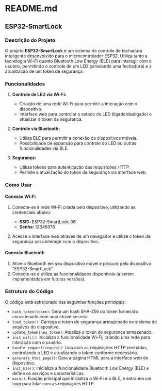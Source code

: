 # README.md

## ESP32-SmartLock

### Descrição do Projeto

O projeto **ESP32-SmartLock** é um sistema de controle de fechadura inteligente desenvolvido para o microcontrolador ESP32. Utiliza tanto a tecnologia Wi-Fi quanto Bluetooth Low Energy (BLE) para interagir com o usuário, permitindo o controle de um LED (simulando uma fechadura) e a atualização de um token de segurança.

### Funcionalidades

1. **Controle de LED via Wi-Fi:**
   - Criação de uma rede Wi-Fi para permitir a interação com o dispositivo.
   - Interface web para controlar o estado do LED (ligado/desligado) e atualizar o token de segurança.

2. **Controle via Bluetooth:**
   - Utiliza BLE para permitir a conexão de dispositivos móveis.
   - Possibilidade de expansão para controle do LED ou outras funcionalidades via BLE.

3. **Segurança:**
   - Utiliza tokens para autenticação das requisições HTTP.
   - Permite a atualização do token de segurança via interface web.

### Como Usar

#### Conexão Wi-Fi

1. Conecte-se à rede Wi-Fi criada pelo dispositivo, utilizando as credenciais abaixo:
   - **SSID:** ESP32-SmartLock-06
   - **Senha:** 12345678

2. Acesse a interface web através de um navegador e utilize o token de segurança para interagir com o dispositivo.

#### Conexão Bluetooth

1. Ative o Bluetooth em seu dispositivo móvel e procure pelo dispositivo "ESP32-SmartLock".
2. Conecte-se e utilize as funcionalidades disponíveis (a serem implementadas em futuras versões).

### Estrutura do Código

O código está estruturado nas seguintes funções principais:

- `hash_token(token)`: Gera um hash SHA-256 do token fornecido concatenado com uma chave secreta.
- `load_token()`: Carrega o token de segurança armazenado no sistema de arquivos do dispositivo.
- `update_token(new_token)`: Atualiza o token de segurança armazenado.
- `init_wifi()`: Inicializa a funcionalidade Wi-Fi, criando uma rede para interação com o usuário.
- `handle_request(request)`: Lida com as requisições HTTP recebidas, controlando o LED e atualizando o token conforme necessário.
- `generate_html_page()`: Gera a página HTML para a interface web do dispositivo.
- `init_ble()`: Inicializa a funcionalidade Bluetooth Low Energy (BLE) e define os serviços e características.
- `main()`: Função principal que inicializa o Wi-Fi e o BLE, e entra em um loop para lidar com as requisições HTTP.
